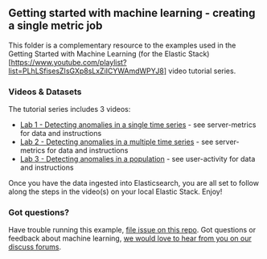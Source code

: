 ## Getting started with machine learning - creating a single metric job

This folder is a complementary resource to the examples used in the Getting Started with Machine Learning (for the Elastic Stack)[https://www.youtube.com/playlist?list=PLhLSfisesZIsGXp8sLxZiICYWAmdWPYJ8] video tutorial series.

### Videos & Datasets
The tutorial series includes 3 videos:

 - [Lab 1 - Detecting anomalies in a single time series](https://www.elastic.co/videos/machine-learning-tutorial-creating-a-single-metric-job) - see server-metrics for data and instructions
 - [Lab 2 - Detecting anomalies in a multiple time  series](https://www.elastic.co/videos/machine-learning-tutorial-creating-a-single-metric-job) - see server-metrics for data and instructions
 - [Lab 3 - Detecting anomalies in a population](www.elastic.co/videos/machine-learning-lab-3-detect-outliers-in-a-population) - see user-activity for data and instructions

Once you have the data ingested into Elasticsearch, you are all set to follow along the steps in the video(s) on your local Elastic Stack. Enjoy!

   ### Got questions?

   Have trouble running this example, [file issue on this repo](https://github.com/elastic/examples/issues/new). Got questions or feedback about machine learning, [we would love to hear from you on our discuss forums](https://discuss.elastic.co/c/x-pack).
